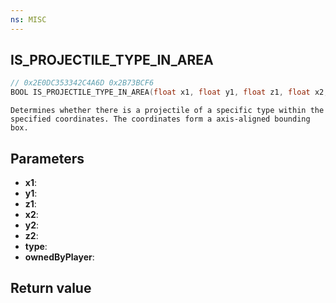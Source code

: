 ```yaml
---
ns: MISC
---
```

## IS_PROJECTILE_TYPE_IN_AREA

```c
// 0x2E0DC353342C4A6D 0x2B73BCF6
BOOL IS_PROJECTILE_TYPE_IN_AREA(float x1, float y1, float z1, float x2, float y2, float z2, int type, BOOL ownedByPlayer);
```

```
Determines whether there is a projectile of a specific type within the specified coordinates. The coordinates form a axis-aligned bounding box.  
```

## Parameters
* **x1**: 
* **y1**: 
* **z1**: 
* **x2**: 
* **y2**: 
* **z2**: 
* **type**: 
* **ownedByPlayer**: 

## Return value
